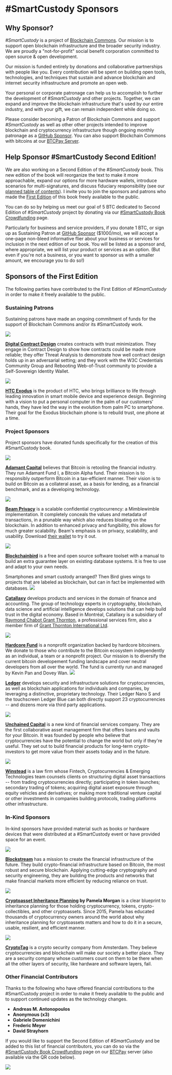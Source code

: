 # #SmartCustody Sponsors

## Why Sponsor?

*#SmartCustody* is a project of [Blockchain Commons](https://www.blockchaincommons.com/). Our mission is to support open blockchain infrastructure and the broader security industry. We are proudly a "not-for-profit" social benefit corporation committed to open source & open development. 

Our mission is funded entirely by donations and collaborative partnerships with people like you. Every contribution will be spent on building open tools, technologies, and techniques that sustain and advance blockchain and internet security infrastructure and promote an open web. 

Your personal or corporate patronage can help us to accomplish to further the development of *#SmartCustody* and other projects. Together, we can expand and improve the blockchain infrastructure that's used by our entire industry, and with your gift, we can remain independent while doing so. 

Please consider becoming a Patron of Blockchain Commons and support *#SmartCustody* as well as other other projects intended to improve blockchain and cryptocurrency infrastructure though ongoing monthly patronage as a [GitHub Sponsor](https://github.com/sponsors/BlockchainCommons). You can also support Blockchain Commons with bitcoins at our [BTCPay Server](https://btcpay.blockchaincommons.com/).

## Help Sponsor #SmartCustody Second Edition!

We are also working on a Second Edition of the *#SmartCustody* book. This new edition of the book will reorganize the text to make it more approachable, expand our options for more hardware wallets, introduce scenarios for multi-signatures, and discuss fiduciary responsibility (see our [planned table of contents]( https://github.com/BlockchainCommons/SmartCustodyBook/blob/master/TODO.md)). I invite you to join the sponsors and patrons who made the [First Edition](https://www.smartcustody.com/2019-09-17-Blockchain-Commons-Releases-First-SmartCustody-Book/) of this book freely available to the public.

You can do so by helping us meet our goal of 5 BTC dedicated to Second Ediition of *#SmartCustody* project by donating via our [#SmartCustody Book Crowdfunding](https://smartcustody.btcpay.blockchaincommons.com/) page. 

Particularly for business and service providers, if you donate 1 BTC, or sign up as Sustaining Patron at [GitHub Sponsor](https://github.com/sponsors/BlockchainCommons) ($1000/mo), we will accept a one-page non-bleed informative flier about your business or services for inclusion in the next edition of our book. You will be listed as a sponsor and, where appropriate, we will list your product or services as an option. (But even if you're not a business, or you want to sponsor us with a smaller amount, we encourage you to do so!)

## Sponsors of the First Edition

The following parties have contributed to the First Edition of *#SmartCustody* in order to make it freely available to the public.

### Sustaining Patrons

Sustaining patrons have made an ongoing commitment of funds for the support of Blockchain Commons and/or its #SmartCustody work.

![](assets/img/sponsors/dcd.png)

**[Digital Contract Design](https://contract.design)** creates contracts with trust minimization. They engage in Contract Design to show how contracts could be made more reliable; they offer Threat Analysis to demonstrate how well contract design holds up in an adversarial setting; and they work with the W3C Credentials Community Group and Rebooting Web-of-Trust community to provide a Self-Sovereign Identity Wallet.

![](assets/img/sponsors/htcexodus.png)

**[HTC Exodus](https://www.htcexodus.com/eu/)** is the product of HTC, who brings brilliance to life through leading innovation in smart mobile device and experience design. Beginning with a vision to put a personal computer in the palm of our customers’ hands, they have led the way in the evolution from palm PC to smartphone. Their goal for the Exodus blockchain phone is to rebuild trust, one phone at a time.

### Project Sponsors

Project sponsors have donated funds specifically for the  creation of this #SmartCustody book.

![](assets/img/sponsors/adamant-capital.png)

**[Adamant Capital](https://www.adamantcapitalfund.com/)** believes that Bitcoin is retooling the financial industry. They run Adamant Fund I, a Bitcoin Alpha fund. Their mission is to responsibly outperform Bitcoin in a tax-efficient manner. Their vision is to build on Bitcoin as a collateral asset, as a basis for lending, as a financial benchmark, and as a developing technology.

![](assets/img/sponsors/beam.png)

**[Beam Privacy](https://beam.mw)** is a scalable confidential cryptocurrency: a Mimblewimble implementation. It completely conceals the values and metadata of transactions, in a prunable way which also reduces bloating on the blockchain. In addition to enhanced privacy and fungibility, this allows for much greater scalability. Beam's emphasis is on privacy, scalability, and usability. Download [their wallet](https://beam.mw/downloads) to try it out. 

![](assets/img/sponsors/blockchainbird.png)

**[Blockchainbird](https://github.com/blockchainbird/bird)** is a free and open source software toolset with a manual to build an extra guarantee layer on existing database systems. It is free to use and adapt to your own needs. 

Smartphones and smart custody arranged? Then Bird gives wings to projects that are labeled as blockchain, but can in fact be implemented with databases.
![](assets/img/sponsors/catallaxy-bleu.png)

**[Catallaxy](https://catallaxy.rcgt.com/en/)** develops products and services in the domain of finance and accounting. The group of technology experts in cryptography, blockchain, data science and artificial intelligence develops solutions that can help build trust in the digital economy. Based in Montréal, Catallaxy is a subsidiary of [Raymond Chabot Grant Thornton](https://www.rcgt.com/en/), a professional services firm, also a member firm of [Grant Thornton International Ltd](https://www.grantthornton.global/en/).

![](assets/img/sponsors/hardcore.png)

**[Hardcore Fund](https://hardcore.fund/)** is a nonprofit organization backed by hardcore bitcoiners. We donate to those who contribute to the Bitcoin ecosystem independently as an individual, a team or a nonprofit project. Our mission is to diversify the current bitcoin developement funding landscape and cover neutral developers from all over the world.  The fund is currently run and managed by Kevin Pan and Dovey Wan.
![](assets/img/sponsors/ledger.png)

**[Ledger](https://www.ledger.com/)** develops security and infrastructure solutions for cryptocurrencies, as well as blockchain applications for individuals and companies, by leveraging a distinctive, proprietary technology. Their Ledger Nano S and the touchscreen Ledger Blue can both directly support 23 cryptocurrencies -- and dozens more via third party applications.

![](assets/img/sponsors/unchained-capital.png)

**[Unchained Capital](https://www.unchained-capital.com/)** is a new kind of financial services company. They are the first collaborative asset management firm that offers loans and vaults for your Bitcoin. It was founded by people who believe that cryptocurrencies have the potential to change the world but only if they're useful. They set out to build financial products for long-term crypto-investors to get more value from their assets today and in the future.

![](assets/img/sponsors/winstead.png)

**[Winstead](https://www.winstead.com/Practices/Corporate-SecuritiesMA/Fintech-Cryptocurrencies-Emerging-Technologies)** is a law firm whose Fintech, Cryptocurrencies & Emerging Technologies team  counsels clients on structuring digital asset transactions -- from trading cryptocurrencies directly; participating in token launches; secondary trading of tokens; acquiring digital asset exposure through equity vehicles and derivatives; or making more traditional venture capital or other investments in companies building protocols, trading platforms other infrastructure.

### In-Kind Sponsors

In-kind sponsors have provided material such as books or hardware devices that were distributed at a #SmartCustody event or have provided space for an event.

![](assets/img/sponsors/blockstream.png)

**[Blockstream](https://blockstream.com/)** has a mission to create the financial infrastructure of the future. They build crypto-financial infrastructure based on Bitcoin, the most robust and secure blockchain. Applying cutting-edge cryptography and security engineering, they are building the products and networks that make financial markets more efficient by reducing reliance on trust. 

![](assets/img/sponsors/crypto-inheritance-planning.png)

**[Cryptoasset Inheritance Planning](https://t.co/hsLxiZdQya) by Pamela Morgan** is a clear blueprint to inheritance planning for those holding cryptocurrency, tokens, crypto-collectibles, and other cryptoassets. Since 2015, Pamela has educated thousands of cryptocurrency owners around the world about why inheritance planning for cryptoassets matters and how to do it in a secure, usable, resilient, and efficient manner.

![](assets/img/sponsors/cryptotag.png)

**[CryptoTag](https://cryptotag.io/)** is a crypto security company from Amsterdam. They believe cryptocurrencies and blockchain will make our society a better place. They are a security company whose customers count on them to be there when all the other layers of security, like hardware and software layers, fail.

### Other Financial Contributors

Thanks to the following who have offered financial contributions to the #SmartCustody project in order to make it freely available to the public and to support continued updates as the technology changes.

- **Andreas M. Antonopoulos**
- **Anonymous (x3)**
- **Gabriele Domenichini**
- **Frederic Meyer**
- **David Strayhorn**

If you would like to support the Second Edition of *#SmartCustody* and be added to this list of financial contributors, you can do so via the [#SmartCustody Book Crowdfunding](https://smartcustody.btcpay.blockchaincommons.com/) page on our [BTCPay](https://btcpay.blockchaincommons.com/) server (also available via the QR code below).

![](./support-btcpay.png)

